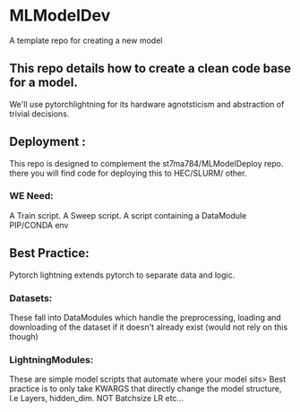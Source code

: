 # MLModelDev
A template repo for creating a new model 

## This repo details how to create a clean code base for a model. 
We'll use pytorchlightning for its hardware agnotsticism and abstraction of trivial decisions. 

## Deployment : 
This repo is designed to complement the  st7ma784/MLModelDeploy repo. there you will find code for deploying this to HEC/SLURM/ other.
### WE Need: 
A Train script. 
A Sweep script.
A script containing a DataModule
PIP/CONDA env

## Best Practice:

Pytorch lightning extends pytorch to separate data and logic. 

### Datasets: 
These fall into DataModules which handle the preprocessing, loading and downloading of the dataset if it doesn't already exist (would not rely on this though) 

### LightningModules:

These are simple model scripts that automate where your model sits> Best practice is to only take KWARGS that directly change the model structure, I.e Layers, hidden_dim.  NOT Batchsize LR etc...  

